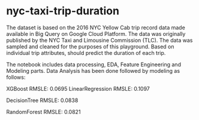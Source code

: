 # nyc-taxi-trip-duration

The dataset is based on the 2016 NYC Yellow Cab trip record data made available in Big Query on Google Cloud Platform. The data was originally published by the NYC Taxi and Limousine Commission (TLC). The data was sampled and cleaned for the purposes of this playground. Based on individual trip attributes, should predict the duration of each trip.

The notebook includes data processing, EDA, Feature Engineering and Modeling parts. Data Analysis has been done followed by modeling as follows:

XGBoost RMSLE: 0.0695
LinearRegression RMSLE: 0.1097

DecisionTree RMSLE: 0.0838

RandomForest RMSLE: 0.0821
